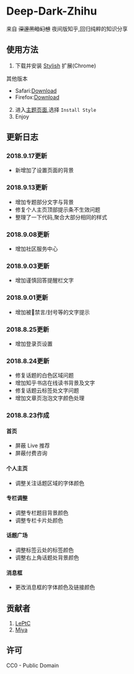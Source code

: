 # Deep-Dark-Zhihu
来自 ~~深邃黑暗幻想~~ 夜间版知乎,回归纯粹的知识分享

## 使用方法
1. 下载并安装 [Stylish](https://userstyles.org/) 扩展(Chrome)

其他版本
- Safari:[Download](https://mac.softpedia.com/get/Internet-Utilities/Safari-Extensions/Stylish-for-Safari.shtml)
- Firefox:[Download](https://addons.mozilla.org/en-US/firefox/addon/stylish/)
2. 进入[主题页面](https://userstyles.org/styles/163565/deep-dark-zhihu),选择 `Install Style`
3. Enjoy

## 更新日志
### 2018.9.17更新
- 新增加了设置页面的背景
### 2018.9.13更新
- 增加专题部分文字与背景
- 修复个人主页顶部提示条不生效问题
- 整理了一下代码,聚合大部分相同的样式
### 2018.9.08更新
- 增加社区服务中心
### 2018.9.03更新
- 增加谨慎回答提醒栏文字
### 2018.9.01更新
- 增加被禁言/封号等的文字提示
### 2018.8.25更新
- 增加登录页设置
### 2018.8.24更新
- 修复话题的白色区域问题
- 增加知乎书店在线读书背景及文字
- 修复话题云标签处文字问题
- 增加文章页泡泡文字颜色处理
### 2018.8.23作成
#### 首页
- 屏蔽 Live 推荐
- 屏蔽付费咨询
#### 个人主页
- 调整关注话题区域的字体颜色
#### 专栏调整
- 调整专栏题目背景颜色
- 调整专栏卡片处颜色
#### 话题广场
- 调整标签云处的标签颜色
- 调整右上角话题处背景颜色
#### 消息框
- 更改消息框的字体颜色及链接颜色

## 贡献者
1. [LePtC](https://userstyles.org/styles/138553/dark-zhihu-leptc-mod)
2. [Miya](https://miya.moe/archives/30.html)

## 许可
CC0 - Public Domain